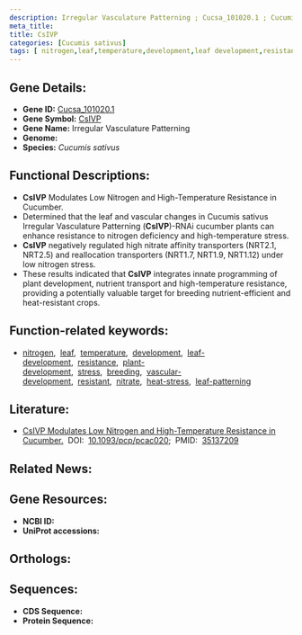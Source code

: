 ```yaml
---
description: Irregular Vasculature Patterning ; Cucsa_101020.1 ; Cucumis sativus
meta_title:
title: CsIVP
categories: [Cucumis sativus]
tags: [ nitrogen,leaf,temperature,development,leaf development,resistance,plant development,stress,breeding,vascular development,resistant,nitrate,heat stress,leaf patterning ]
---
```


## Gene Details:
- **Gene ID:** [Cucsa_101020.1]()
- **Gene Symbol:** <u>CsIVP</u>
- **Gene Name:** Irregular Vasculature Patterning
- **Genome:** []()
- **Species:** *Cucumis sativus*

## Functional Descriptions:
   - **CsIVP** Modulates Low Nitrogen and High-Temperature Resistance in Cucumber.
   - Determined that the leaf and vascular changes in Cucumis sativus Irregular Vasculature Patterning (**CsIVP**)-RNAi cucumber plants can enhance resistance to nitrogen deficiency and high-temperature stress.
   - **CsIVP** negatively regulated high nitrate affinity transporters (NRT2.1, NRT2.5) and reallocation transporters (NRT1.7, NRT1.9, NRT1.12) under low nitrogen stress.
   - These results indicated that **CsIVP** integrates innate programming of plant development, nutrient transport and high-temperature resistance, providing a potentially valuable target for breeding nutrient-efficient and heat-resistant crops.

## Function-related keywords:
   - [nitrogen](/tags/nitrogen/),&nbsp;&nbsp;[leaf](/tags/leaf/),&nbsp;&nbsp;[temperature](/tags/temperature/),&nbsp;&nbsp;[development](/tags/development/),&nbsp;&nbsp;[leaf-development](/tags/leaf-development/),&nbsp;&nbsp;[resistance](/tags/resistance/),&nbsp;&nbsp;[plant-development](/tags/plant-development/),&nbsp;&nbsp;[stress](/tags/stress/),&nbsp;&nbsp;[breeding](/tags/breeding/),&nbsp;&nbsp;[vascular-development](/tags/vascular-development/),&nbsp;&nbsp;[resistant](/tags/resistant/),&nbsp;&nbsp;[nitrate](/tags/nitrate/),&nbsp;&nbsp;[heat-stress](/tags/heat-stress/),&nbsp;&nbsp;[leaf-patterning](/tags/leaf-patterning/)

## Literature:
   - [CsIVP Modulates Low Nitrogen and High-Temperature Resistance in Cucumber.](https://doi.org/10.1093/pcp/pcac020)&nbsp;&nbsp;DOI:&nbsp;&nbsp;[10.1093/pcp/pcac020](https://doi.org/10.1093/pcp/pcac020);&nbsp;&nbsp;PMID:&nbsp;&nbsp;[35137209](https://pubmed.ncbi.nlm.nih.gov/35137209/)

## Related News:

## Gene Resources:
- **NCBI ID:**  [](https://www.ncbi.nlm.nih.gov/gene/?term=)
- **UniProt accessions:**  [](https://www.uniprot.org/uniprotkb//entry)

## Orthologs:

## Sequences:
- **CDS Sequence:**
- **Protein Sequence:**
